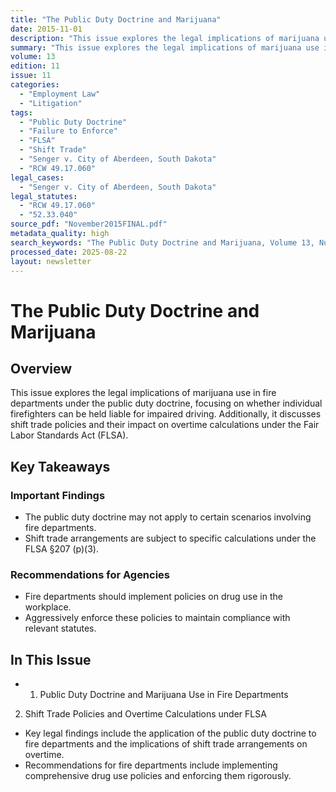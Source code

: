 ```yaml
---
title: "The Public Duty Doctrine and Marijuana"
date: 2015-11-01
description: "This issue explores the legal implications of marijuana use in fire departments under the public duty doctrine, focusing on whether individual firefighters can be held liable for impaired driving. Additionally, it discusses shift trade policies and their impact on overtime calculations under the Fair Labor Standards Act (FLSA)."
summary: "This issue explores the legal implications of marijuana use in fire departments under the public duty doctrine, focusing on whether individual firefighters can be held liable for impaired driving. Additionally, it discusses shift trade policies and their impact on overtime calculations under the Fair Labor Standards Act (FLSA)."
volume: 13
edition: 11
issue: 11
categories:
  - "Employment Law"
  - "Litigation"
tags:
  - "Public Duty Doctrine"
  - "Failure to Enforce"
  - "FLSA"
  - "Shift Trade"
  - "Senger v. City of Aberdeen, South Dakota"
  - "RCW 49.17.060"
legal_cases:
  - "Senger v. City of Aberdeen, South Dakota"
legal_statutes:
  - "RCW 49.17.060"
  - "52.33.040"
source_pdf: "November2015FINAL.pdf"
metadata_quality: high
search_keywords: "The Public Duty Doctrine and Marijuana, Volume 13, Number Eleven, public tort liability, duty of care, firefighter impaired driving, shift trade policies, FLSA overtime calculations"
processed_date: 2025-08-22
layout: newsletter
---
```


# The Public Duty Doctrine and Marijuana

## Overview

This issue explores the legal implications of marijuana use in fire departments under the public duty doctrine, focusing on whether individual firefighters can be held liable for impaired driving. Additionally, it discusses shift trade policies and their impact on overtime calculations under the Fair Labor Standards Act (FLSA).

## Key Takeaways

### Important Findings

- The public duty doctrine may not apply to certain scenarios involving fire departments.
- Shift trade arrangements are subject to specific calculations under the FLSA §207 (p)(3).

### Recommendations for Agencies

- Fire departments should implement policies on drug use in the workplace.
- Aggressively enforce these policies to maintain compliance with relevant statutes.

## In This Issue

- 1. Public Duty Doctrine and Marijuana Use in Fire Departments
2. Shift Trade Policies and Overtime Calculations under FLSA
- Key legal findings include the application of the public duty doctrine to fire departments and the implications of shift trade arrangements on overtime.
- Recommendations for fire departments include implementing comprehensive drug use policies and enforcing them rigorously.

